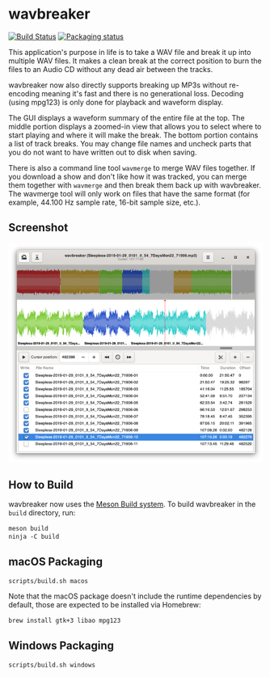 wavbreaker
==========

[![Build Status](https://travis-ci.org/thp/wavbreaker.svg?branch=master)](https://travis-ci.org/thp/wavbreaker)
[![Packaging status](https://repology.org/badge/tiny-repos/wavbreaker.svg)](https://repology.org/project/wavbreaker/versions)

This application's purpose in life is to take a WAV file and break it up
into multiple WAV files. It makes a clean break at the correct position
to burn the files to an Audio CD without any dead air between the tracks.

wavbreaker now also directly supports breaking up MP3s without re-encoding
meaning it's fast and there is no generational loss. Decoding (using mpg123)
is only done for playback and waveform display.

The GUI displays a waveform summary of the entire file at the top. The middle
portion displays a zoomed-in view that allows you to select where to start
playing and where it will make the break. The bottom portion contains a list
of track breaks. You may change file names and uncheck parts that you do not
want to have written out to disk when saving.

There is also a command line tool `wavmerge` to merge WAV files together.
If you download a show and don't like how it was tracked, you can merge them
together with `wavmerge` and then break them back up with wavbreaker. The
wavmerge tool will only work on files that have the same format (for example,
44.100 Hz sample rate, 16-bit sample size, etc.).


Screenshot
----------

![Main Window](data/screenshot.png)


How to Build
------------

wavbreaker now uses the [Meson Build system](https://mesonbuild.com/). To
build wavbreaker in the `build` directory, run:

    meson build
    ninja -C build


macOS Packaging
---------------

    scripts/build.sh macos

Note that the macOS package doesn't include the runtime dependencies by
default, those are expected to be installed via Homebrew:

    brew install gtk+3 libao mpg123


Windows Packaging
-----------------

    scripts/build.sh windows
